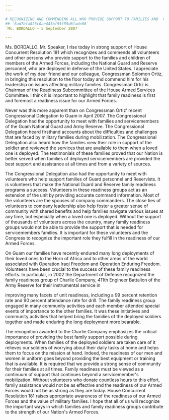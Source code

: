 ```yaml
---
---

# RECOGNIZING AND COMMENDING ALL WHO PROVIDE SUPPORT TO FAMILIES AND  CHILDREN OF MEMBERS OF THE ARMED FORCES
## `6ad7bfa823c0ae445bf55f55d6fade86`
`Ms. BORDALLO — 5 September 2007`

---
```



Ms. BORDALLO. Mr. Speaker, I rise today in strong support of House 
Concurrent Resolution 181 which recognizes and commends all volunteers 
and other persons who provide support to the families and children of 
members of the Armed Forces, including the National Guard and Reserve 
personnel, who are deployed in defense of the United States. I 
appreciate the work of my dear friend and our colleague, Congressman 
Solomon Ortiz, in bringing this resolution to the floor today and 
commend him for his leadership on issues affecting military families. 
Congressman Ortiz is Chairman of the Readiness Subcommittee of the 
House Armed Services Committee. I think it is important to highlight 
that family readiness is first and foremost a readiness issue for our 
Armed Forces.

Never was this more apparent than on Congressman Ortiz' recent 
Congressional Delegation to Guam in April 2007. The Congressional 
Delegation had the opportunity to meet with families and servicemembers 
of the Guam National Guard and Army Reserve. The Congressional 
Delegation heard firsthand accounts about the difficulties and 
challenges that are faced by military families during mobilization. The 
Congressional Delegation also heard how the families view their role in 
support of the soldier and reviewed the services that are available to 
them when a loved one is deployed. The testimonials of these families 
proved that our Nation is better served when families of deployed 
servicemembers are provided the best support and assistance at all 
times and from a variety of sources.

The Congressional Delegation also had the opportunity to meet with 
volunteers who help support families of Guard personnel and Reservists. 
It is volunteers that make the National Guard and Reserve family 
readiness programs a success. Volunteers in these readiness groups act 
as an extension of the unit by providing accurate command information. 
Most of the volunteers are the spouses of company commanders. The close 
ties of volunteers to company leadership also help foster a greater 
sense of community with shared benefits and help families navigate 
various issues at any time, but especially when a loved one is 
deployed. Without the support of thousands of volunteers across the 
country, many family readiness groups would not be able to provide the 
support that is needed for servicemembers families. It is important for 
these volunteers and the Congress to recognize the important role they 
fulfill in the readiness of our Armed Forces.


On Guam our families have recently endured many long deployments of 
their loved ones to the Horn of Africa and to other areas of the world 
associated with Operation Iraqi Freedom and Operation Enduring Freedom. 
Volunteers have been crucial to the success of these family readiness 
efforts. In particular, in 2002 the Department of Defense recognized 
the family readiness group of Charlie Company, 411th Engineer Battalion 
of the Army Reserve for their instrumental service in


improving many facets of unit readiness, including a 99 percent 
retention rate and 90 percent attendance rate for drill. The family 
readiness group engaged in many community activities and each member 
attended special events of importance to the other families. It was 
these initiatives and community activities that helped bring the 
families of the deployed soldiers together and made enduring the long 
deployment more bearable.

The recognition awarded to the Charlie Company emphasizes the 
critical importance of providing the best family support possible 
during deployments. When families of the deployed soldiers are taken 
care of it relieves our soldiers of worrying about their daily tasks at 
home and helps them to focus on the mission at hand. Indeed, the 
readiness of our men and women in uniform goes beyond providing the 
best equipment or training that is available. It is required that we 
provide a strong sense of community for their families at all times. 
Family readiness must be viewed as a continuum of support that 
continues beyond a servicemember's mobilization. Without volunteers who 
donate countless hours to this effort, family assistance would not be 
as effective and the readiness of our Armed Forces would not be as 
strong as they are today. House Concurrent Resolution 181 raises 
appropriate awareness of the readiness of our Armed Forces and the 
value of military families. I hope that all of us will recognize the 
important ways in which families and family readiness groups contribute 
to the strength of our Nation's Armed Forces.